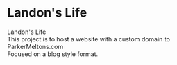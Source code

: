 # Landon's Life
Landon's Life <br>This project is to host a website with a custom domain to ParkerMeltons.com
<br> Focused on a blog style format.
<!--To Do List: Add Steam and Spotify. Add pictures to sides of pages. Adjust Home Screen. Add more blog posts. Add in Hobby diagram with links to new hobby specific slides. Add in Hobbies: Fish, Plants, Running (Add Kachava in here), Gaming, Crafting, Kickball, Traveling. Link hobbies to blog posts? Live Video of fish tank that connects to website.>
